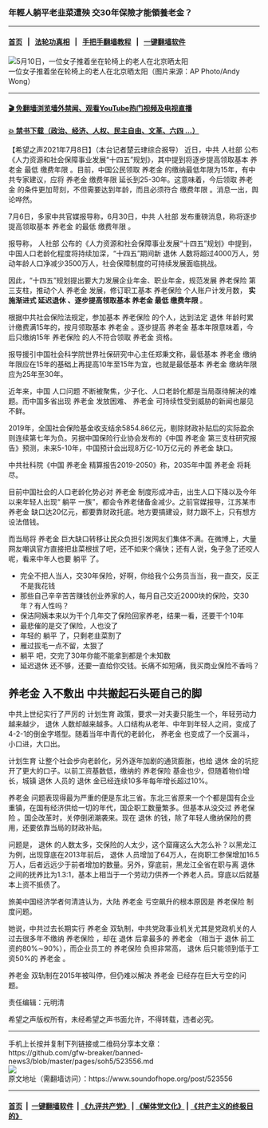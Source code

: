 ### 年輕人躺平老韭菜遭殃 交30年保險才能領養老金？ 
------------------------

#### [首页](https://github.com/gfw-breaker/banned-news3/blob/master/README.md) &nbsp;&nbsp;|&nbsp;&nbsp; [法轮功真相](https://github.com/begood0513/basic/blob/master/README.md)  &nbsp;&nbsp;|&nbsp;&nbsp; [手把手翻墙教程](https://github.com/gfw-breaker/guides/wiki)  &nbsp;&nbsp;|&nbsp;&nbsp; [一键翻墙软件](https://github.com/gfw-breaker/nogfw/blob/master/README.md)  



<div><img alt="5月10日，一位女子推着坐在轮椅上的老人在北京晒太阳" src="https://img.soundofhope.org/2021-05/1620747209035.jpeg"/>
<br/><figcaption class="caption">
 一位女子推着坐在轮椅上的老人在北京晒太阳（图片来源：AP Photo/Andy Wong）
</figcaption></div><hr/>

#### [ 🎬  免翻墙浏览墙外禁闻、观看YouTube热门视频及电视直播](https://github.com/gfw-breaker/HelloWorld)

#### [ 💥  禁书下载（政治、经济、人权、民主自由、文革、六四 ...）](https://github.com/gfw-breaker/books/blob/master/README.md)

<div><div class="Content__Wrapper sc-1bvya0-0 grZQxZ">
 <p class="meta-top">
  <span class="meta">
   【希望之声2021年7月8日】（本台记者楚云珒综合报导）
  </span>
  近日，中共
  <ok href="/term/570527">
   人社部
  </ok>
  公布《人力资源和社会保障事业发展“十四五”规划》，其中提到将逐步提高领取基本
  <ok href="/term/28384">
   养老金
  </ok>
  最低
  <ok href="/term/570524">
   缴费年限
  </ok>
  。目前，中国公民领取
  <ok href="/term/28384">
   养老金
  </ok>
  的缴纳最低年限为15年，有中共专家建议，应将
  <ok href="/term/28384">
   养老金
  </ok>
  <ok href="/term/570524">
   缴费年限
  </ok>
  延长到25-30年。这意味着，今后领取
  <ok href="/term/28384">
   养老金
  </ok>
  的条件更加苛刻，不但需要达到年龄，而且必须符合
  <ok href="/term/570524">
   缴费年限
  </ok>
  。消息一出，舆论哗然。
 </p>
 <p>
  7月6日，多家中共官媒报导称，6月30日，中共
  <ok href="/term/570527">
   人社部
  </ok>
  发布重磅消息，称将逐步提高领取基本
  <ok href="/term/28384">
   养老金
  </ok>
  的最低
  <ok href="/term/570524">
   缴费年限
  </ok>
  。
 </p>
 <div class="AD_Embed__Wrap-sc-1xslmin-0 igMuqX module desktop">
  <div>
  </div>
 </div>
 <p>
  报导称，
  <ok href="/term/570527">
   人社部
  </ok>
  公布的《人力资源和社会保障事业发展“十四五”规划》中提到，中国人口老龄化程度将持续加深，“十四五”期间新
  <ok href="/term/15964">
   退休
  </ok>
  人数将超过4000万人，劳动年龄人口净减少3500万人，社会保障制度的可持续发展面临挑战。
 </p>
 <p>
  因此，“十四五”规划提出要大力发展企业年金、职业年金，规范发展
  <ok href="/term/64645">
   养老保险
  </ok>
  第三支柱，推动个人
  <ok href="/term/28384">
   养老金
  </ok>
  发展，修订职工基本
  <ok href="/term/64645">
   养老保险
  </ok>
  个人账户计发月数，
  <strong>
   实施渐进式
   <ok href="/term/101829">
    延迟退休
   </ok>
   、逐步提高领取基本
   <ok href="/term/28384">
    养老金
   </ok>
   最低
   <ok href="/term/570524">
    缴费年限
   </ok>
  </strong>
  。
 </p>
 <p>
  根据中共社会保险法规定，参加基本
  <ok href="/term/64645">
   养老保险
  </ok>
  的个人，达到法定
  <ok href="/term/15964">
   退休
  </ok>
  年龄时累计缴费满15年的，按月领取基本
  <ok href="/term/28384">
   养老金
  </ok>
  。逐步提高
  <ok href="/term/28384">
   养老金
  </ok>
  基本年限意味着，今后只缴纳15年
  <ok href="/term/64645">
   养老保险
  </ok>
  的人不符合领取
  <ok href="/term/28384">
   养老金
  </ok>
  资格。
 </p>
 <p>
  报导援引中国社会科学院世界社保研究中心主任郑秉文称，最低基本
  <ok href="/term/28384">
   养老金
  </ok>
  缴纳年限应在15年的基础上再提高10年至15年为宜，也就是最低基本
  <ok href="/term/28384">
   养老金
  </ok>
  缴纳年限应为25年至30年。
 </p>
 <p>
  近年来，中国
  <ok href="/term/127322">
   人口问题
  </ok>
  不断被聚焦，少子化、人口老龄化都是当局亟待解决的难题。而中国多省出现
  <ok href="/term/28384">
   养老金
  </ok>
  发放困难、
  <ok href="/term/28384">
   养老金
  </ok>
  可持续性受到威胁的新闻也屡见不鲜。
 </p>
 <p>
  2019年，全国社会保险基金收支结余5854.86亿元，剔除财政补贴后的实际盈余则连续第七年为负。另据中国保险行业协会发布的《中国
  <ok href="/term/28384">
   养老金
  </ok>
  第三支柱研究报告》预测，未来5-10年，中国预计会出现8万亿-10万亿元的
  <ok href="/term/28384">
   养老金
  </ok>
  缺口。
 </p>
 <p>
  中共社科院《中国
  <ok href="/term/28384">
   养老金
  </ok>
  精算报告2019-2050》称，2035年中国
  <ok href="/term/28384">
   养老金
  </ok>
  将耗尽。
 </p>
 <p>
  目前中国社会的人口老龄化势必对
  <ok href="/term/28384">
   养老金
  </ok>
  制度形成冲击，出生人口下降以及今年以来年轻人出现“
  <ok href="/term/540599">
   躺平
  </ok>
  一族”，都会令养老储备金减少。之前官媒报导，江苏某市
  <ok href="/term/28384">
   养老金
  </ok>
  缺口达20亿元，都要靠财政托底。地方要搞建设，财力跟不上，只有想方设法借钱。
 </p>
 <p>
  而当局将
  <ok href="/term/28384">
   养老金
  </ok>
  巨大缺口转移让民众负担引发网友们集体不满。在微博上，大量网友嘲讽官方直接把韭菜根拔了吧，还不如来个痛快；还有人说，兔子急了还咬人呢，看来中年人也要
  <ok href="/term/540599">
   躺平
  </ok>
  了。
 </p>
 <ul>
  <li>
   完全不把人当人，交30年保险，好啊，你给我个公务员当当，我一直交，反正不是我花钱
  </li>
  <li>
   那些自己辛辛苦苦赚钱创业养家的人，每月自己交近2000块的保险，交30年？有人性吗？
  </li>
  <li>
   保洁阿姨本来以为干个几年交了保险回家养老，结果一看，还要干个10年
  </li>
  <li>
   最悲催的是交了保险，人也没了
  </li>
  <li>
   年轻的
   <ok href="/term/540599">
    躺平
   </ok>
   了，只剩老韭菜割了
  </li>
  <li>
   雁过拔毛一点不留，太狠了
  </li>
  <li>
   <ok href="/term/540599">
    躺平
   </ok>
   吧，交完了30年你能不能拿到都是个未知数
  </li>
  <li>
   <ok href="/term/101829">
    延迟退休
   </ok>
   还不够，还要一直给你交钱。长痛不如短痛，我买商业保险不香吗？
  </li>
 </ul>
 <h2>
  <ok href="/term/28384">
   养老金
  </ok>
  入不敷出 中共搬起石头砸自己的脚
 </h2>
 <p>
  中共上世纪实行了严厉的
  <ok href="/term/6786">
   计划生育
  </ok>
  政策，要求一对夫妻只能生一个，年轻劳动力越来越少，
  <ok href="/term/15964">
   退休
  </ok>
  人数却越来越多。人口结构从老年、中年到年轻人之间，变成了4-2-1的倒金字塔型。随着当年中青代的老龄化，
  <ok href="/term/28384">
   养老金
  </ok>
  也变成了一个反漏斗，小口进，大口出。
 </p>
 <p>
  <ok href="/term/6786">
   计划生育
  </ok>
  让整个社会步向老龄化，另外逐年加剧的通货膨胀，也给
  <ok href="/term/15964">
   退休
  </ok>
  金的坑挖开了更大的口子。以前工资基数低，缴纳的
  <ok href="/term/64645">
   养老保险
  </ok>
  基金也少，但随着物价增长，城镇
  <ok href="/term/15964">
   退休
  </ok>
  人员的
  <ok href="/term/15964">
   退休
  </ok>
  金已经连续10多年每年增长超过10%。
 </p>
 <div class="AD_Embed__Wrap-sc-1xslmin-0 igMuqX module desktop">
  <div>
  </div>
 </div>
 <p>
  <ok href="/term/28384">
   养老金
  </ok>
  问题表现得最为严重的便是东北三省。东北三省原来一个个都是国有企业重镇，在国有经济供给一切的年代，国企职工数量繁多。但基本从没交过
  <ok href="/term/64645">
   养老保险
  </ok>
  。国企改革时，关停倒闭潮袭来。现在
  <ok href="/term/15964">
   退休
  </ok>
  的钱，除了年轻人缴纳保险的费用，还要依靠当局的财政补贴。
 </p>
 <p>
  问题是，
  <ok href="/term/15964">
   退休
  </ok>
  的人数太多，交保险的人太少，这个窟窿这么大怎么补？以黑龙江为例，出现穿底在2013年前后，
  <ok href="/term/15964">
   退休
  </ok>
  人员增加了64万人，在岗职工参保增加16.5万人，后者远远少于前者增加的数量。另外，穿底前，黑龙江全省在职与离
  <ok href="/term/15964">
   退休
  </ok>
  之间的抚养比为1.3:1，基本上相当于一个劳动力供养一个养老人员。穿底以后就基本上资不抵债了。
 </p>
 <p>
  旅美中国经济学者何清涟认为，大陆
  <ok href="/term/28384">
   养老金
  </ok>
  亏空飙升的根本原因是
  <ok href="/term/64645">
   养老保险
  </ok>
  制度问题。
 </p>
 <p>
  她说，中共过去长期实行
  <ok href="/term/28384">
   养老金
  </ok>
  双轨制，中共党政事业机关尤其是党政机关的人过去很多年不缴纳
  <ok href="/term/64645">
   养老保险
  </ok>
  ，却在
  <ok href="/term/15964">
   退休
  </ok>
  后拿最多的
  <ok href="/term/28384">
   养老金
  </ok>
  （相当于
  <ok href="/term/15964">
   退休
  </ok>
  前工资的80%∼90%），而企业员工的
  <ok href="/term/64645">
   养老保险
  </ok>
  负担非常高，
  <ok href="/term/15964">
   退休
  </ok>
  后只能领到低于工资50%的
  <ok href="/term/28384">
   养老金
  </ok>
  。
 </p>
 <p>
  <ok href="/term/28384">
   养老金
  </ok>
  双轨制在2015年被叫停，但仍难以解决
  <ok href="/term/28384">
   养老金
  </ok>
  已经存在巨大亏空的问题。
 </p>
 <p class="meta-btm">
  责任编辑：元明清
 </p>
 <p class="meta-btm">
  希望之声版权所有，未经希望之声书面允许，不得转载，违者必究。
 </p>
</div>
</div>
<hr/>
手机上长按并复制下列链接或二维码分享本文章：<br/>
https://github.com/gfw-breaker/banned-news3/blob/master/pages/soh5/523556.md <br/>
<a href='https://github.com/gfw-breaker/banned-news3/blob/master/pages/soh5/523556.md'><img src='https://github.com/gfw-breaker/banned-news3/blob/master/pages/soh5/523556.md.png'/></a> <br/>
原文地址（需翻墙访问）：https://www.soundofhope.org/post/523556


------------------------
#### [首页](https://github.com/gfw-breaker/banned-news3/blob/master/README.md) &nbsp;|&nbsp; [一键翻墙软件](https://github.com/gfw-breaker/nogfw/blob/master/README.md) &nbsp;| [《九评共产党》](https://github.com/gfw-breaker/9ping.md/blob/master/README.md#九评之一评共产党是什么) | [《解体党文化》](https://github.com/gfw-breaker/jtdwh.md/blob/master/README.md) | [《共产主义的终极目的》](https://github.com/gfw-breaker/gczydzjmd.md/blob/master/README.md)


<img src='http://gfw-breaker.win/banned-news3/pages/soh5/523556.md' width='0px' height='0px'/>